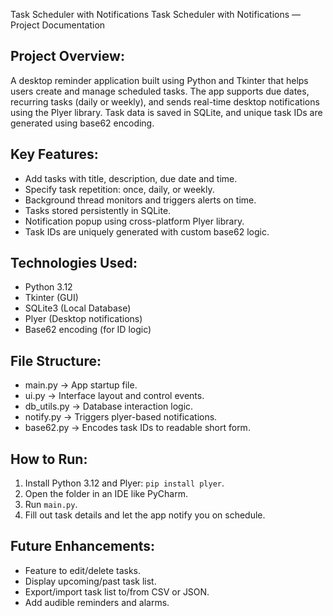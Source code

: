 Task Scheduler with Notifications
Task Scheduler with Notifications — Project Documentation

Project Overview:
-----------------
A desktop reminder application built using Python and Tkinter that helps users create and manage scheduled tasks. The app supports due dates, recurring tasks (daily or weekly), and sends real-time desktop notifications using the Plyer library. Task data is saved in SQLite, and unique task IDs are generated using base62 encoding.

Key Features:
-------------
- Add tasks with title, description, due date and time.
- Specify task repetition: once, daily, or weekly.
- Background thread monitors and triggers alerts on time.
- Tasks stored persistently in SQLite.
- Notification popup using cross-platform Plyer library.
- Task IDs are uniquely generated with custom base62 logic.

Technologies Used:
------------------
- Python 3.12
- Tkinter (GUI)
- SQLite3 (Local Database)
- Plyer (Desktop notifications)
- Base62 encoding (for ID logic)

File Structure:
---------------
- main.py        → App startup file.
- ui.py          → Interface layout and control events.
- db_utils.py    → Database interaction logic.
- notify.py      → Triggers plyer-based notifications.
- base62.py      → Encodes task IDs to readable short form.

How to Run:
-----------
1. Install Python 3.12 and Plyer: `pip install plyer`.
2. Open the folder in an IDE like PyCharm.
3. Run `main.py`.
4. Fill out task details and let the app notify you on schedule.

Future Enhancements:
--------------------
- Feature to edit/delete tasks.
- Display upcoming/past task list.
- Export/import task list to/from CSV or JSON.
- Add audible reminders and alarms.

